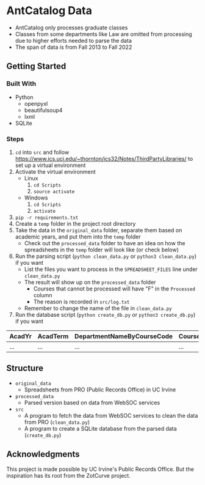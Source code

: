 # AntCatalog Data
+ AntCatalog only processes graduate classes
+ Classes from some departments like Law are omitted from processing due to higher efforts needed to parse the data
+ The span of data is from Fall 2013 to Fall 2022

## Getting Started
### Built With
+ Python
  + openpyxl
  + beautifulsoup4
  + lxml
+ SQLite

### Steps
1. `cd` into `src` and follow https://www.ics.uci.edu/~thornton/ics32/Notes/ThirdPartyLibraries/ to set up a virtual environment
2. Activate the virtual environment
   + Linux
     1. `cd Scripts`
     2. `source activate`
   + Windows
     1. `cd Scripts`
     2. `activate`
3. `pip -r requirements.txt`
4. Create a `temp` folder in the project root directory
5. Take the data in the `original_data` folder, separate them based on academic years, and put them into the `temp` folder 
   + Check out the `processed_data` folder to have an idea on how the spreadsheets in the `temp` folder will look like (or check below)
6. Run the parsing script (`python clean_data.py` or `python3 clean_data.py`) if you want
   + List the files you want to process in the `SPREADSHEET_FILES` line under `clean_data.py`
   + The result will show up on the `processed_data` folder
     + Courses that cannot be processed will have "F" in the `Processed` column
     + The reason is recorded in `src/log.txt`
   + Remember to change the name of the file in `clean_data.py`
7. Run the database script (`python create_db.py` or `python3 create_db.py`) if you want

| AcadYr | AcadTerm | DepartmentNameByCourseCode | CourseNumber | CourseCode | CourseTitle | Instructors | GradeACount | GradeBCount | GradeCCount | GradeDCount | GradeFCount | GradePCount | GradeNPCount | GPAAvg | Processed |
|--------|----------|----------------------------|--------------|------------|-------------|-------------|-------------|-------------|-------------|-------------|-------------|-------------|--------------|--------|-----------|
| ...    | ...      | ...                        | ...          | ...        | ...         | ...         | ...         | ...         | ...         | ...         | ...         | ...         | ...          | ...    | ...       |

## Structure
+ `original_data`
  + Spreadsheets from PRO (Public Records Office) in UC Irvine
+ `processed_data`
  + Parsed version based on data from WebSOC services
+ `src`
  + A program to fetch the data from WebSOC services to clean the data from PRO (`clean_data.py`)
  + A program to create a SQLite database from the parsed data (`create_db.py`)

## Acknowledgments
This project is made possible by UC Irvine's Public Records Office. But the inspiration has its root from the ZotCurve project.
